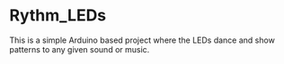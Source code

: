 # Rythm_LEDs
This is a simple Arduino based project where the LEDs dance and show patterns to any given sound or music.
